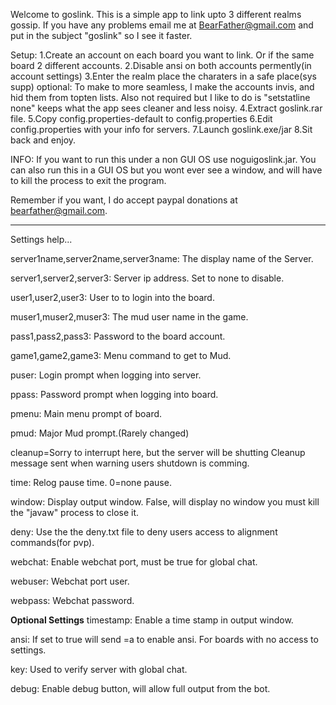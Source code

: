 Welcome to goslink. This is a simple app to link upto 3 different realms gossip. If you have any problems email me at BearFather@gmail.com and put in the subject "goslink" so I see it faster.

Setup: 
1.Create an account on each board you want to link. Or if the same board 2 different accounts. 
2.Disable ansi on both accounts permently(in account settings) 
3.Enter the realm place the charaters in a safe place(sys supp) optional: To make to more seamless, I make the accounts invis, and hid them from topten lists. Also not required but I like to do is "setstatline none" keeps what the app sees cleaner and less noisy. 
4.Extract goslink.rar file. 
5.Copy config.properties-default to config.properties 
6.Edit config.properties with your info for servers. 
7.Launch goslink.exe/jar 
8.Sit back and enjoy.

INFO: If you want to run this under a non GUI OS use noguigoslink.jar. You can also run this in a GUI OS but you wont ever see a window, and will have to kill the process to exit the program.

Remember if you want, I do accept paypal donations at bearfather@gmail.com.


*****************************************************
Settings help...

server1name,server2name,server3name:
The display name of the Server.

server1,server2,server3:
Server ip address. Set to none to disable.

user1,user2,user3:
User to to login into the board.

muser1,muser2,muser3:
The mud user name in the game.

pass1,pass2,pass3:
Password to the board account.

game1,game2,game3:
Menu command to get to Mud.

puser:
Login prompt when logging into server.

ppass:
Password prompt when logging into board.

pmenu:
Main menu prompt of board.

pmud:
Major Mud prompt.(Rarely changed)

cleanup=Sorry to interrupt here, but the server will be shutting
Cleanup message sent when warning users shutdown is comming.

time:
Relog pause time. 0=none pause.

window:
Display output window.  False, will display no window you must kill the "javaw" process to close it.

deny:
Use the the deny.txt file to deny users access to alignment commands(for pvp).

webchat:
Enable webchat port, must be true for global chat.

webuser:
Webchat port user.

webpass:
Webchat password.

**Optional Settings**
timestamp:
Enable a time stamp in output window.

ansi:
If set to true will send =a to enable ansi.  For boards with no access to settings.

key:
Used to verify server with global chat.

debug:
Enable debug button, will allow full output from the bot.
